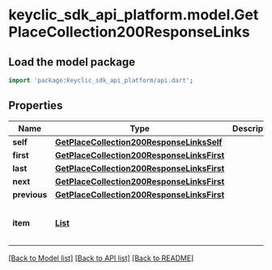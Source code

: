 # keyclic_sdk_api_platform.model.GetPlaceCollection200ResponseLinks

## Load the model package
```dart
import 'package:keyclic_sdk_api_platform/api.dart';
```

## Properties
Name | Type | Description | Notes
------------ | ------------- | ------------- | -------------
**self** | [**GetPlaceCollection200ResponseLinksSelf**](GetPlaceCollection200ResponseLinksSelf.md) |  | [optional] 
**first** | [**GetPlaceCollection200ResponseLinksFirst**](GetPlaceCollection200ResponseLinksFirst.md) |  | [optional] 
**last** | [**GetPlaceCollection200ResponseLinksFirst**](GetPlaceCollection200ResponseLinksFirst.md) |  | [optional] 
**next** | [**GetPlaceCollection200ResponseLinksFirst**](GetPlaceCollection200ResponseLinksFirst.md) |  | [optional] 
**previous** | [**GetPlaceCollection200ResponseLinksFirst**](GetPlaceCollection200ResponseLinksFirst.md) |  | [optional] 
**item** | [**List<GetPlaceCollection200ResponseLinksFirst>**](GetPlaceCollection200ResponseLinksFirst.md) |  | [optional] [default to const []]

[[Back to Model list]](../README.md#documentation-for-models) [[Back to API list]](../README.md#documentation-for-api-endpoints) [[Back to README]](../README.md)


